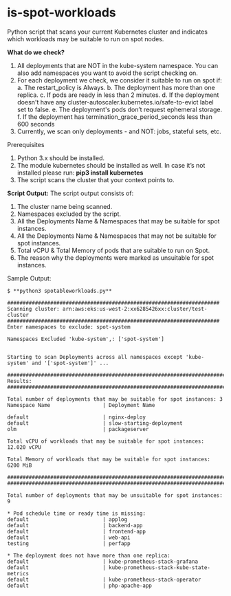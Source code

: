 # is-spot-workloads
Python script that scans your current Kubernetes cluster and indicates which workloads may be suitable to run on spot nodes.

**What do we check?**
1. All deployments that are NOT in the kube-system namespace. You can also add namespaces you want to avoid the script checking on.
2. For each deployment we check, we consider it suitable to run on spot if:
   a. The restart_policy is Always.
   b. The deployment has more than one replica.
   c. If pods are ready in less than 2 minutes.
   d. If the deployment doesn't have any cluster-autoscaler.kubernetes.io/safe-to-evict label set to false.
   e. The deployment's pods don’t request ephemeral storage.
   f. If the deployment has termination_grace_period_seconds less than 600 seconds
3. Currently, we scan only deployments - and NOT: jobs, stateful sets, etc.

Prerequisites 
1. Python 3.x should be installed.
2. The module kubernetes should be installed as well. In case it’s not installed please run:
     **pip3 install kubernetes**
3. The script scans the cluster that your context points to.

**Script Output:**
The script output consists of:
1. The cluster name being scanned.
2. Namespaces excluded by the script.
3. All the Deployments Name & Namespaces that may be suitable for spot instances.
4. All the Deployments Name & Namespaces that may not be suitable for spot instances.
5. Total vCPU & Total Memory of pods that are suitable to run on Spot.
6. The reason why the deployments were marked as unsuitable for spot instances.

Sample Output:
```
$ **python3 spotableworkloads.py**

#####################################################################
Scanning cluster: arn:aws:eks:us-west-2:xx6285426xx:cluster/test-cluster
#####################################################################
Enter namespaces to exclude: spot-system

Namespaces Excluded 'kube-system',: ['spot-system']


Starting to scan Deployments across all namespaces except 'kube-system' and '['spot-system']' ...

#########################################################################
Results:
#########################################################################

Total number of deployments that may be suitable for spot instances: 3
Namespace Name                 | Deployment Name

default                        | nginx-deploy
default                        | slow-starting-deployment
olm                            | packageserver

Total vCPU of workloads that may be suitable for spot instances: 12.020 vCPU

Total Memory of workloads that may be suitable for spot instances: 6200 MiB

#########################################################################
#########################################################################

Total number of deployments that may be unsuitable for spot instances: 9

* Pod schedule time or ready time is missing:
default                        | applog
default                        | backend-app
default                        | frontend-app
default                        | web-api
testing                        | perfapp

* The deployment does not have more than one replica:
default                        | kube-prometheus-stack-grafana
default                        | kube-prometheus-stack-kube-state-metrics
default                        | kube-prometheus-stack-operator
default                        | php-apache-app
```
